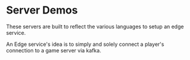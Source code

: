 # Server Demos

These servers are built to reflect the various languages to setup an edge service.

An Edge service's idea is to simply and solely connect a player's connection to a game server via kafka.